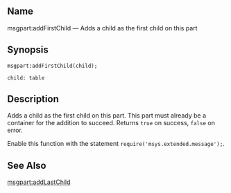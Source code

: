 <a name="lua.ref.msgpart_addFirstChild"></a>
## Name

msgpart:addFirstChild — Adds a child as the first child on this part

<a name="idp17012768"></a>
## Synopsis

`msgpart:addFirstChild(child);`

`child: table`<a name="idp17015696"></a>
## Description

Adds a child as the first child on this part. This part must already be a container for the addition to succeed. Returns `true` on success, `false` on error.

Enable this function with the statement `require('msys.extended.message');`.

<a name="idp17019488"></a>
## See Also

[msgpart:addLastChild](lua.ref.msgpart_addLastChild "msgpart:addLastChild")
